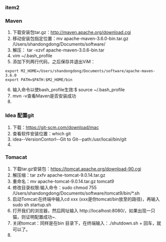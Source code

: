 ### item2 

### Maven
1. 下载安装包tar.gz：http://maven.apache.org/download.cgi
2. 移动安装包指定位置：mv apache-maven-3.6.0-bin.tar.gz /Users/shandongdong/Documents/software/
3. 解压： tar -xzvf apache-maven-3.0.6-bin.tar
4. vim ~/.bash_profile
5. 添加下列两行代码，之后保存并退出ViM：
```
export M2_HOME=/Users/shandongdong/Documents/software/apache-maven-3.6.0
export PATH=$PATH:$M2_HOME/bin
```
6. 输入命令以使bash_profile生效:$ source ~/.bash_profile
7. mvn -v查看Maven是否安装成功
8. 

### Idea 配置git
1. 下载：https://git-scm.com/download/mac
2. 查看软件安装位置：which git
3. idea--VersionContorl--Git to Git--path:/usr/local/bin/git
4. 

### Tomacat
1. 下载tar.gz安装包：https://tomcat.apache.org/download-90.cgi
2. 解压缩：tar zxfv apache-tomcat-9.0.14.tar.gz
3. 重命名：mv apache-tomcat-9.0.14.tar.gz tomcat9
4. 修改目录权限:输入命令：sudo chmod 755 /Users/shandongdong/Documents/software/tomcat9/bin/*.sh
5. 启动Tomcat:在终端中输入cd xxx (xxx是你tomcat/bin放至的路径)，再输入sudo sh startup.sh
6. 打开我们的浏览器，然后网址输入 http://localhost:8080/，如果出现一只猫，则证明配置成功~.
7. 关闭tomcat：同样是在bin 目录下，在终端输入：./shutdown.sh + 回车，就可以了。
8. 